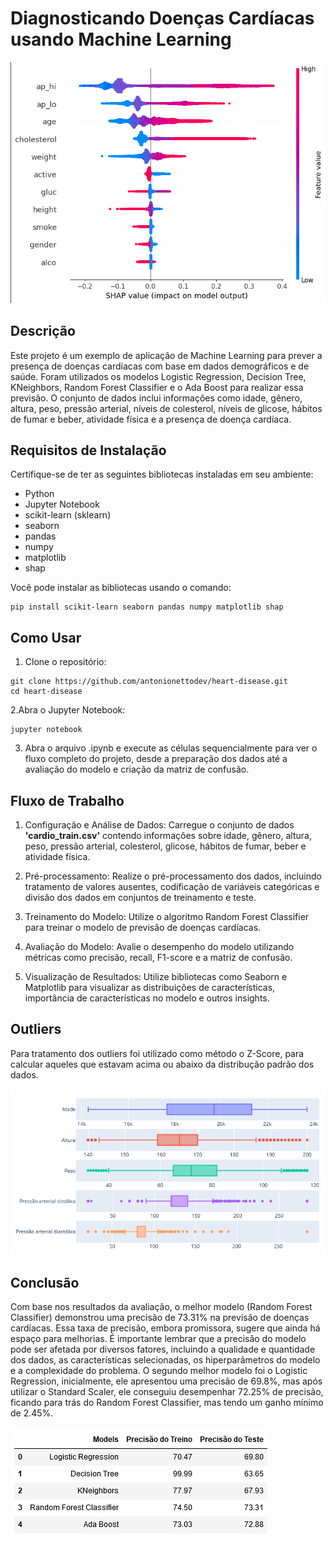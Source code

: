 # Diagnosticando Doenças Cardíacas usando Machine Learning

![Imagem Representativa](project_image.png)

## Descrição

Este projeto é um exemplo de aplicação de Machine Learning para prever a presença de doenças cardíacas com base em dados demográficos e de saúde. Foram utilizados os modelos Logistic Regression, Decision Tree, KNeighbors, Random Forest Classifier e o Ada Boost para realizar essa previsão. O conjunto de dados inclui informações como idade, gênero, altura, peso, pressão arterial, níveis de colesterol, níveis de glicose, hábitos de fumar e beber, atividade física e a presença de doença cardíaca.

## Requisitos de Instalação

Certifique-se de ter as seguintes bibliotecas instaladas em seu ambiente:

- Python
- Jupyter Notebook
- scikit-learn (sklearn)
- seaborn
- pandas
- numpy
- matplotlib
- shap

Você pode instalar as bibliotecas usando o comando:

```shell
pip install scikit-learn seaborn pandas numpy matplotlib shap
```

## Como Usar

1. Clone o repositório:

```shell
git clone https://github.com/antonionettodev/heart-disease.git
cd heart-disease
```

2.Abra o Jupyter Notebook:

```shell
jupyter notebook
```

3. Abra o arquivo .ipynb e execute as células sequencialmente para ver o fluxo completo do projeto, desde a preparação dos dados até a avaliação do modelo e criação da matriz de confusão.

## Fluxo de Trabalho

1. Configuração e Análise de Dados: Carregue o conjunto de dados **'cardio_train.csv'** contendo informações sobre idade, gênero, altura, peso, pressão arterial, colesterol, glicose, hábitos de fumar, beber e atividade física.

2. Pré-processamento: Realize o pré-processamento dos dados, incluindo tratamento de valores ausentes, codificação de variáveis categóricas e divisão dos dados em conjuntos de treinamento e teste.

3. Treinamento do Modelo: Utilize o algoritmo Random Forest Classifier para treinar o modelo de previsão de doenças cardíacas.

4. Avaliação do Modelo: Avalie o desempenho do modelo utilizando métricas como precisão, recall, F1-score e a matriz de confusão.

5. Visualização de Resultados: Utilize bibliotecas como Seaborn e Matplotlib para visualizar as distribuições de características, importância de características no modelo e outros insights.

## Outliers

Para tratamento dos outliers foi utilizado como método o Z-Score, para calcular aqueles que estavam acima ou abaixo da distribução padrão dos dados.

![Outliers](outliers.png)

## Conclusão

Com base nos resultados da avaliação, o melhor modelo (Random Forest Classifier) demonstrou uma precisão de 73.31% na previsão de doenças cardíacas. Essa taxa de precisão, embora promissora, sugere que ainda há espaço para melhorias. É importante lembrar que a precisão do modelo pode ser afetada por diversos fatores, incluindo a qualidade e quantidade dos dados, as características selecionadas, os hiperparâmetros do modelo e a complexidade do problema.
O segundo melhor modelo foi o Logistic Regression, inicialmente, ele apresentou uma precisão de 69.8%, mas após utilizar o Standard Scaler, ele conseguiu desempenhar 72.25% de precisão, ficando para trás do Random Forest Classifier, mas tendo um ganho mínimo de 2.45%.

![Gráfico](graph_image.png)
